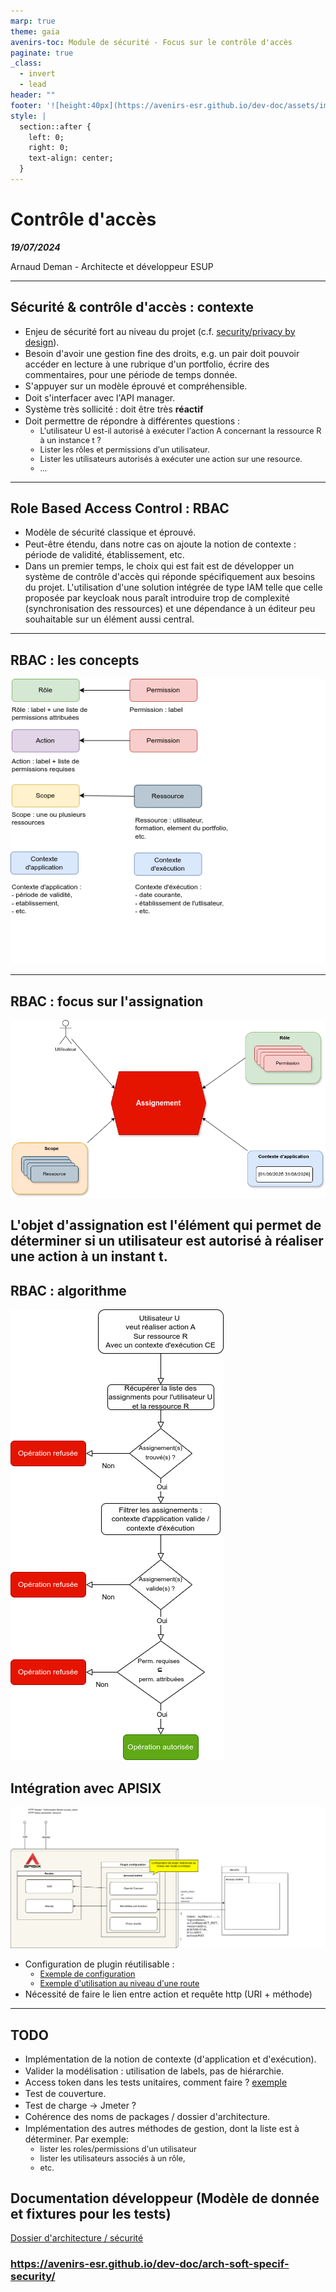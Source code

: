 ```yaml
---
marp: true
theme: gaia
avenirs-toc: Module de sécurité - Focus sur le contrôle d'accès
paginate: true
_class:
  - invert
  - lead
header: ""
footer: '![height:40px](https://avenirs-esr.github.io/dev-doc/assets/images/avenir-esr-logo_medium.jpg) ![height:40px](https://www.esup-portail.org/sites/default/files/logo-esupportail_1.png)'
style: |
  section::after {
    left: 0;
    right: 0;
    text-align: center;
  }
---
```


<style>
  :root {
    #--color-background: #ddd;
    #--color-background-code: #ccc;
    --color-background-paginate: rgba(128, 128, 128, 0.05);
    #--color-foreground: #345;
    --color-highlight: #f96;
    --color-highlight-hover: #aaf;
    --color-highlight-heading: #99c;
    --color-header: #fff;
    --color-header-shadow: transparent;
    --marpit-root-font-size: 28px;
    
  }
  section {
    line-height: 1.2;
    padding : 30px 40px;
  }
 
  li {
    font-szie: 1em;
    margin: .1em 0;
  }
  ul > li > ul > li {
  font-size: .9em;
  margin: unset;
}
  footer {
    height: 50px;
    display:grid;
    grid-template-columns: repeat(2, 1fr);
    grid-template-rows:100%;
  }
  footer img:nth-of-type(2) {
    grid-column: 4;
    background-color: #fff;
  }
</style>

# Contrôle d'accès

***19/07/2024***

Arnaud Deman - Architecte et développeur ESUP

---
## Sécurité & contrôle d'accès : contexte

* Enjeu de sécurité fort au niveau du projet (c.f. [security/privacy by design](2024-04-16-Pres-AD-et-privacy-by-design.md)).
* Besoin d'avoir une gestion fine des droits, e.g. un pair doit pouvoir accéder en lecture à une rubrique d'un portfolio, écrire des commentaires, pour une période de temps donnée.
* S'appuyer sur un modèle éprouvé et compréhensible.
* Doit s'interfacer avec l'API manager.
* Système très sollicité : doit être très **réactif**
* Doit permettre de répondre à différentes questions :
  * L'utilisateur U est-il autorisé à exécuter l'action A concernant la ressource R à un instance t ?
  * Lister les rôles et permissions d'un utilisateur.
  * Lister les utilisateurs autorisés à exécuter une action sur une resource.
  * ...

---

## Role Based Access Control : RBAC
  - Modèle de sécurité classique et éprouvé.
  - Peut-être étendu, dans notre cas on ajoute la notion de contexte : période de validité, établissement, etc.
  - Dans un premier temps, le choix qui est fait est de développer un système de contrôle d'accès qui réponde spécifiquement aux besoins du projet. L'utilisation d'une solution intégrée de type IAM telle que celle proposée par keycloak nous paraît introduire trop de complexité (synchronisation des ressources) et une dépendance à un éditeur peu souhaitable sur un élément aussi central.
---

## RBAC : les concepts
![RBAC Concepts](../img/RBAC-concepts.png)

---
## RBAC : focus sur l'assignation 
![RBAC Assignments](../img/RBAC-assignment.png)

  
L'objet d'assignation est l'élément qui permet de déterminer si un utilisateur est autorisé à réaliser une action à un instant t.
---
## RBAC : algorithme 
![RBAC Assignments](../img/RBAC-algo.png)

## Intégration avec APISIX 
![RBAC Assignments](../img/RBAC-APIM.png)  

* Configuration de plugin réutilisable : 
  - [Exemple de configuration](https://github.com/avenirs-esr/srv-dev/blob/2105f8428cff5b7bd904db9118a67a786c6887ab/services/apisix/scripts/routes/experiments/access_control_plugin.curl.sh)
  - [Exemple d'utilisation au niveau d'une route](https://github.com/avenirs-esr/srv-dev/blob/2105f8428cff5b7bd904db9118a67a786c6887ab/services/apisix/scripts/routes/experiments/access_control-edit.curl.sh)
* Nécessité de faire le lien entre action et requête http (URI + méthode)

---
## TODO
* Implémentation de la notion de contexte (d'application et d'exécution).
* Valider la modélisation : utilisation de labels, pas de hiérarchie.
* Access token dans les tests unitaires, comment faire ? [exemple](https://github.com/avenirs-esr/avenirs-portfolio-security/blob/0ae2222b83ea6cb62fe6e6a4f5505d3f5ed49a6c/src/test/java/fr/avenirsesr/portfolio/security/controllers/AccessControlControllerTest.java)
* Test de couverture.
* Test de charge -> Jmeter ?
* Cohérence des noms de packages / dossier d'architecture.
* Implémentation des autres méthodes de gestion, dont la liste est à déterminer. Par exemple: 
  * lister les roles/permissions d'un utilisateur
  * lister les utilisateurs associés à un rôle, 
  * etc.



## Documentation développeur (Modèle de donnée et fixtures pour les tests) 

[Dossier d'architecture / sécurité](https://avenirs-esr.github.io/dev-doc/arch-soft-specif-security/)

### https://avenirs-esr.github.io/dev-doc/arch-soft-specif-security/
